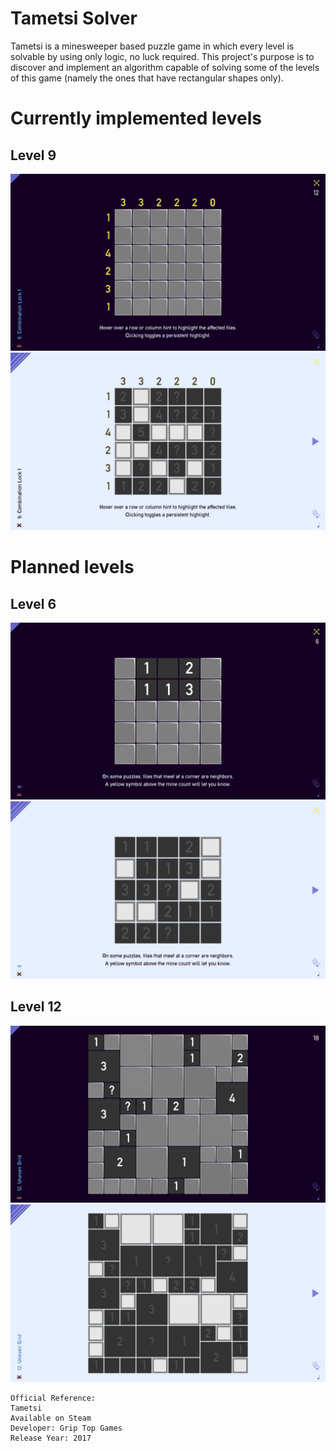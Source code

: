 # Tametsi Solver

Tametsi is a minesweeper based puzzle game in which every level is solvable by using only logic, no luck required.
This project's purpose is to discover and implement an algorithm capable of solving some of the levels of this game (namely the ones that have rectangular shapes only).

# Currently implemented levels

## Level 9
![image](./resources/level9_unsolved.png)
![image](./resources/level9_solved.png)

# Planned levels

## Level 6
![image](./resources/level6_unsolved.png)
![image](./resources/level6_solved.png)

## Level 12
![image](./resources/level12_unsolved.png)
![image](./resources/level12_solved.png)

    Official Reference:
    Tametsi
    Available on Steam
    Developer: Grip Top Games
    Release Year: 2017
